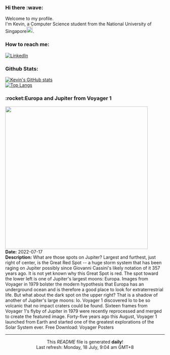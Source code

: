 <h3>Hi there :wave:</h3>

Welcome to my profile.   
I'm Kevin, a Computer Science student from the National University of Singapore<img src="https://img.icons8.com/color/96/000000/singapore-circular.png" width="20px"/>.</p>

<h3>How to reach me: </h3>
<a href="https://www.linkedin.com/in/kevin-foong/"><img alt="LinkedIn" src="https://img.shields.io/badge/linkedin-%230077B5.svg?&style=for-the-badge&logo=linkedin&logoColor=white" /></a> 

<h3>Github Stats: </h3> 

[![Kevin's GitHub stats](https://github-readme-stats.vercel.app/api?username=kevin9foong&theme=tokyonight)](https://github.com/anuraghazra/github-readme-stats) <br/>
[![Top Langs](https://github-readme-stats.vercel.app/api/top-langs/?username=kevin9foong&layout=compact&theme=tokyonight)](https://github.com/anuraghazra/github-readme-stats)

<h3>:rocket:Europa and Jupiter from Voyager 1</h3> 
<img width="450" src="https:&#x2F;&#x2F;apod.nasa.gov&#x2F;apod&#x2F;image&#x2F;2207&#x2F;EuropaJupiter_Voyager_2792.jpg" /><br/>
<b>Date:</b> 2022-07-17<br/>
<b>Description:</b> What are those spots on Jupiter? Largest and furthest, just right of center, is the Great Red Spot -- a huge storm system that has been raging on Jupiter possibly since Giovanni Cassini&#39;s likely notation of it 357 years ago.  It is not yet known why this Great Spot is red. The spot toward the lower left is one of Jupiter&#39;s largest moons: Europa. Images from Voyager in 1979 bolster the modern hypothesis that Europa has an underground ocean and is therefore a good place to look for extraterrestrial life. But what about the dark spot on the upper right? That is a shadow of another of Jupiter&#39;s large moons: Io. Voyager 1 discovered Io to be so volcanic that no impact craters could be found.  Sixteen frames from Voyager 1&#39;s flyby of Jupiter in 1979 were recently reprocessed and merged to create the featured image.  Forty-five years ago this August, Voyager 1 launched from Earth and started one of the greatest explorations of the Solar System ever.    Free Download: Voyager Posters<br/>

------------
<p align="center">This <i>README</i> file is generated <b>daily</b>!</br>
Last refresh: Monday, 18 July, 9:04 am GMT+8<br />